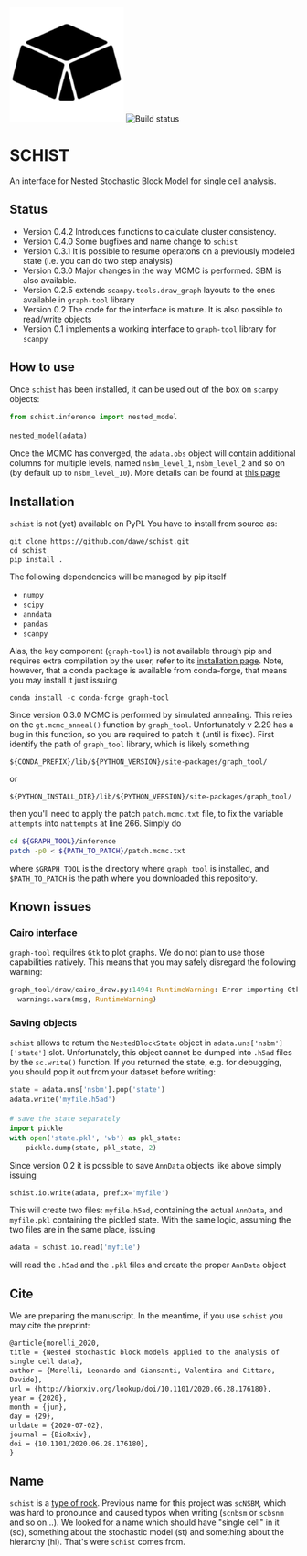 <img src='garnet.png' alt='logo' width="200" height="200">

<img src="https://travis-ci.org/dawe/scNSBM.svg?branch=master" title="Build status"> 



# SCHIST
An interface for Nested Stochastic Block Model for single cell analysis.

## Status
- Version 0.4.2 Introduces functions to calculate cluster consistency.
- Version 0.4.0 Some bugfixes and name change to `schist`
- Version 0.3.1 It is possible to resume operatons on a previously modeled state (i.e. you can do two step analysis)
- Version 0.3.0 Major changes in the way MCMC is performed. SBM is also available.
- Version 0.2.5 extends `scanpy.tools.draw_graph` layouts to the ones available in `graph-tool` library
- Version 0.2 The code for the interface is mature. It is also possible to read/write objects
- Version 0.1 implements a working interface to `graph-tool` library for `scanpy`


## How to use
Once `schist` has been installed, it can be used out of the box on `scanpy` objects:

```python
from schist.inference import nested_model

nested_model(adata)
```

Once the MCMC has converged, the `adata.obs` object will contain additional columns for multiple levels, named `nsbm_level_1`, `nsbm_level_2` and so on (by default up to `nsbm_level_10`). 
More details can be found at [this page](Advanced.md)

## Installation
`schist` is not (yet) available on PyPI. You have to install from source as:

```
git clone https://github.com/dawe/schist.git
cd schist
pip install .
```

The following dependencies will be managed by pip itself

- `numpy`
- `scipy`
- `anndata`
- `pandas`
- `scanpy`

Alas, the key component (`graph-tool`) is not available through pip and requires extra compilation by the user, refer to its [installation page](https://git.skewed.de/count0/graph-tool/-/wikis/installation-instructions). Note, however, that a conda package is available from conda-forge, that means you may install it just issuing

```
conda install -c conda-forge graph-tool
```

Since version 0.3.0 MCMC is performed by simulated annealing. This relies on the `gt.mcmc_anneal()` function by `graph_tool`. Unfortunately v 2.29 has a bug in this function, so you are required to patch it (until is fixed).  First identify the path of `graph_tool` library, which is likely something

```
${CONDA_PREFIX}/lib/${PYTHON_VERSION}/site-packages/graph_tool/
```

or

```
${PYTHON_INSTALL_DIR}/lib/${PYTHON_VERSION}/site-packages/graph_tool/
```

then you'll need to apply the patch `patch.mcmc.txt` file, to fix the variable `attempts` into `nattempts` at line 266. Simply do 

```bash
cd ${GRAPH_TOOL}/inference
patch -p0 < ${PATH_TO_PATCH}/patch.mcmc.txt
```

where `$GRAPH_TOOL` is the directory where `graph_tool` is installed, and `$PATH_TO_PATCH` is the path where you downloaded this repository.


## Known issues
### Cairo interface
`graph-tool` requilres `Gtk` to plot graphs. We do not plan to use those capabilities natively. This means that you may safely disregard the following warning:

```python
graph_tool/draw/cairo_draw.py:1494: RuntimeWarning: Error importing Gtk module: No module named 'gi'; GTK+ drawing will not work.
  warnings.warn(msg, RuntimeWarning)
```

### Saving objects
`schist` allows to return the `NestedBlockState` object in `adata.uns['nsbm']['state']` slot. Unfortunately, this object cannot be dumped into `.h5ad` files by the `sc.write()` function. If you returned the state, e.g. for debugging, you should pop it out from your dataset before writing:

```python
state = adata.uns['nsbm'].pop('state')
adata.write('myfile.h5ad')

# save the state separately
import pickle
with open('state.pkl', 'wb') as pkl_state:
    pickle.dump(state, pkl_state, 2)
```

Since version 0.2 it is possible to save `AnnData` objects like above simply issuing

```python
schist.io.write(adata, prefix='myfile')
```

This will create two files: `myfile.h5ad`, containing the actual `AnnData`, and 
`myfile.pkl` containing the pickled state. With the same logic, assuming the two files
are in the same place, issuing

```python
adata = schist.io.read('myfile')
```

will read the `.h5ad` and the `.pkl` files and create the proper `AnnData` object

## Cite
We are preparing the manuscript. In the meantime, if you use `schist` you may cite the preprint:

```
@article{morelli_2020,
title = {Nested stochastic block models applied to the analysis of single cell data},
author = {Morelli, Leonardo and Giansanti, Valentina and Cittaro, Davide},
url = {http://biorxiv.org/lookup/doi/10.1101/2020.06.28.176180},
year = {2020},
month = {jun},
day = {29},
urldate = {2020-07-02},
journal = {BioRxiv},
doi = {10.1101/2020.06.28.176180},
}
```


## Name
`schist` is a [type of rock](https://en.wikipedia.org/wiki/Schist). Previous name for this project was `scNSBM`, which was hard to pronounce and caused typos when writing (`scnbsm` or `scbsnm` and so on…). We looked for a name which should have "single cell" in it (sc), something about the stochastic model (st) and something about the hierarchy (hi). That's were `schist` comes from. 